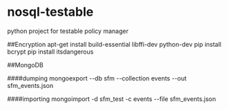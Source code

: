 # nosql-testable
python project for testable policy manager

##Encryption
apt-get install build-essential libffi-dev python-dev
pip install bcrypt
pip install itsdangerous

##MongoDB

####dumping
mongoexport --db sfm --collection events --out sfm_events.json

####importing
mongoimport -d sfm_test -c events --file sfm_events.json
